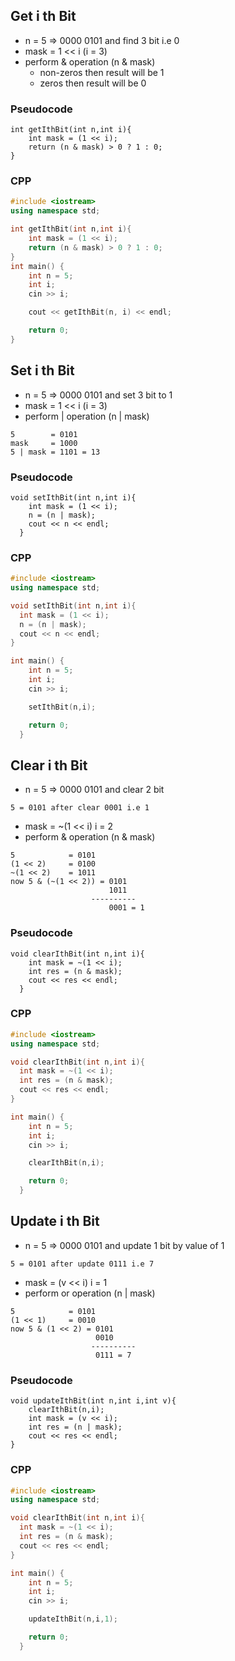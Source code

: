 ## Get i th Bit

* n = 5 => 0000 0101 and find 3 bit i.e 0
* mask = 1 << i (i = 3)
* perform & operation (n & mask)
    * non-zeros then result will be 1
    * zeros then result will be 0

### Pseudocode
```
int getIthBit(int n,int i){
	int mask = (1 << i);
	return (n & mask) > 0 ? 1 : 0;
}
```
### CPP
```cpp
#include <iostream>
using namespace std;

int getIthBit(int n,int i){
	int mask = (1 << i);
	return (n & mask) > 0 ? 1 : 0;
}
int main() {
    int n = 5;
    int i;
    cin >> i;

    cout << getIthBit(n, i) << endl; 

    return 0;
}
```
## Set i th Bit

* n = 5 => 0000 0101 and set 3 bit to 1
* mask = 1 << i (i = 3)
* perform | operation (n | mask)
```
5        = 0101
mask     = 1000
5 | mask = 1101 = 13
```

### Pseudocode
```
void setIthBit(int n,int i){
    int mask = (1 << i);
    n = (n | mask);
    cout << n << endl;
  }
```
### CPP
```cpp
#include <iostream>
using namespace std;

void setIthBit(int n,int i){
  int mask = (1 << i);
  n = (n | mask);
  cout << n << endl;
}

int main() {
    int n = 5;
    int i;
    cin >> i;

    setIthBit(n,i);

    return 0;
  }
```
## Clear i th Bit
* n = 5 => 0000 0101 and clear 2 bit 
```
5 = 0101 after clear 0001 i.e 1
```
* mask = ~(1 << i) i = 2
* perform & operation (n & mask)
```
5            = 0101
(1 << 2)     = 0100
~(1 << 2)    = 1011 
now 5 & (~(1 << 2)) = 0101
                      1011
                  ----------
                      0001 = 1
```

### Pseudocode
```
void clearIthBit(int n,int i){
    int mask = ~(1 << i);
    int res = (n & mask);
    cout << res << endl;
  }
```
### CPP
```cpp
#include <iostream>
using namespace std;

void clearIthBit(int n,int i){
  int mask = ~(1 << i);
  int res = (n & mask);
  cout << res << endl;
}

int main() {
    int n = 5;
    int i;
    cin >> i;

    clearIthBit(n,i);

    return 0;
  }
```
## Update i th Bit
* n = 5 => 0000 0101 and update 1 bit by value of 1
```
5 = 0101 after update 0111 i.e 7
```
* mask = (v << i) i = 1
* perform or operation (n | mask)
```
5            = 0101
(1 << 1)     = 0010 
now 5 & (1 << 2) = 0101
                   0010
                  ----------
                   0111 = 7
```

### Pseudocode
```
void updateIthBit(int n,int i,int v){
	clearIthBit(n,i);
	int mask = (v << i);
	int res = (n | mask);
	cout << res << endl;
}
```
### CPP
```cpp
#include <iostream>
using namespace std;

void clearIthBit(int n,int i){
  int mask = ~(1 << i);
  int res = (n & mask);
  cout << res << endl;
}

int main() {
    int n = 5;
    int i;
    cin >> i;

    updateIthBit(n,i,1);

    return 0;
  }
```
